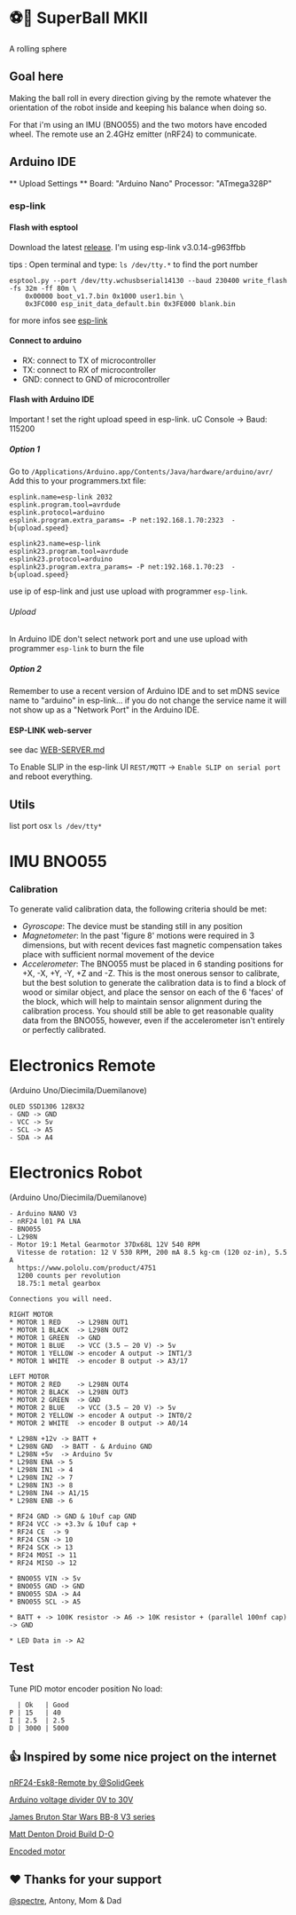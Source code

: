 # :soccer::robot: SuperBall MKII
A rolling sphere

## Goal here
Making the ball roll in every direction giving by the remote whatever the orientation of the robot inside and keeping his balance when doing so.

For that i'm using an IMU (BNO055) and the two motors have encoded wheel. The remote use an 2.4GHz emitter (nRF24) to communicate.

## Arduino IDE
** Upload Settings **
Board: "Arduino Nano"
Processor: "ATmega328P"

### esp-link

#### Flash with esptool
Download the latest [release](https://github.com/jeelabs/esp-link/releases).
I'm using esp-link v3.0.14-g963ffbb

tips : Open terminal and type: `ls /dev/tty.*` to find the port number

```
esptool.py --port /dev/tty.wchusbserial14130 --baud 230400 write_flash -fs 32m -ff 80m \
    0x00000 boot_v1.7.bin 0x1000 user1.bin \
    0x3FC000 esp_init_data_default.bin 0x3FE000 blank.bin
```

for more infos see [esp-link](https://github.com/jeelabs/esp-link)

#### Connect to arduino
- RX: connect to TX of microcontroller
- TX: connect to RX of microcontroller
- GND: connect to GND of microcontroller

#### Flash with Arduino IDE

Important ! set the right upload speed in esp-link. uC Console -> Baud: 115200

##### Option 1

Go to `/Applications/Arduino.app/Contents/Java/hardware/arduino/avr/`
Add this to your programmers.txt file:
```
esplink.name=esp-link 2032
esplink.program.tool=avrdude
esplink.protocol=arduino
esplink.program.extra_params= -P net:192.168.1.70:2323  -b{upload.speed}

esplink23.name=esp-link
esplink23.program.tool=avrdude
esplink23.protocol=arduino
esplink23.program.extra_params= -P net:192.168.1.70:23  -b{upload.speed}
```
use ip of esp-link and just use upload with programmer `esp-link`.

###### Upload

In Arduino IDE don't select network port and une use upload with programmer `esp-link` to burn the file


##### Option 2

Remember to use a recent version of Arduino IDE and to set mDNS sevice name to "arduino" in esp-link... if you do not change the service name it will not show up as a "Network Port" in the Arduino IDE.


#### ESP-LINK web-server
see dac [WEB-SERVER.md](https://github.com/jeelabs/esp-link/blob/master/WEB-SERVER.md)

To Enable SLIP in the esp-link UI `REST/MQTT` -> `Enable SLIP on serial port` and reboot everything.

## Utils
list port osx
`ls /dev/tty*`

# IMU BNO055

### Calibration
To generate valid calibration data, the following criteria should be met:

- *Gyroscope*: The device must be standing still in any position
- *Magnetometer*: In the past 'figure 8' motions were required in 3 dimensions, but with recent devices fast magnetic compensation takes place with sufficient normal movement of the device
- *Accelerometer*: The BNO055 must be placed in 6 standing positions for +X, -X, +Y, -Y, +Z and -Z.  This is the most onerous sensor to calibrate, but the best solution to generate the calibration data is to find a block of wood or similar object, and place the sensor on each of the 6 'faces' of the block, which will help to maintain sensor alignment during the calibration process.  You should still be able to get reasonable quality data from the BNO055, however, even if the accelerometer isn't entirely or perfectly calibrated.

# Electronics Remote
(Arduino Uno/Diecimila/Duemilanove)
```
OLED SSD1306 128X32
- GND -> GND
- VCC -> 5v
- SCL -> A5
- SDA -> A4
```

# Electronics Robot
(Arduino Uno/Diecimila/Duemilanove)
```
- Arduino NANO V3
- nRF24 l01 PA LNA
- BNO055
- L298N
- Motor 19:1 Metal Gearmotor 37Dx68L 12V 540 RPM
  Vitesse de rotation: 12 V	530 RPM, 200 mA	8.5 kg⋅cm (120 oz⋅in), 5.5 A
  https://www.pololu.com/product/4751
  1200 counts per revolution
  18.75:1 metal gearbox

Connections you will need.

RIGHT MOTOR
* MOTOR 1 RED    -> L298N OUT1
* MOTOR 1 BLACK  -> L298N OUT2
* MOTOR 1 GREEN  -> GND
* MOTOR 1 BLUE   -> VCC (3.5 – 20 V) -> 5v
* MOTOR 1 YELLOW -> encoder A output -> INT1/3
* MOTOR 1 WHITE  -> encoder B output -> A3/17

LEFT MOTOR
* MOTOR 2 RED    -> L298N OUT4
* MOTOR 2 BLACK  -> L298N OUT3
* MOTOR 2 GREEN  -> GND
* MOTOR 2 BLUE   -> VCC (3.5 – 20 V) -> 5v
* MOTOR 2 YELLOW -> encoder A output -> INT0/2
* MOTOR 2 WHITE  -> encoder B output -> A0/14

* L298N +12v -> BATT +
* L298N GND  -> BATT - & Arduino GND
* L298N +5v  -> Arduino 5v
* L298N ENA -> 5
* L298N IN1 -> 4
* L298N IN2 -> 7
* L298N IN3 -> 8
* L298N IN4 -> A1/15
* L298N ENB -> 6

* RF24 GND -> GND & 10uf cap GND
* RF24 VCC -> +3.3v & 10uf cap +
* RF24 CE  -> 9
* RF24 CSN -> 10
* RF24 SCK -> 13
* RF24 MOSI -> 11
* RF24 MISO -> 12

* BNO055 VIN -> 5v
* BNO055 GND -> GND
* BNO055 SDA -> A4
* BNO055 SCL -> A5

* BATT + -> 100K resistor -> A6 -> 10K resistor + (parallel 100nf cap) -> GND

* LED Data in -> A2
```

## Test

Tune PID motor encoder position
No load:
```
  | Ok   | Good
P | 15   | 40
I | 2.5  | 2.5
D | 3000 | 5000
```

## :thumbsup: Inspired by some nice project on the internet		
[nRF24-Esk8-Remote by @SolidGeek](https://github.com/SolidGeek/nRF24-Esk8-Remote)

[Arduino voltage divider 0V to 30V](http://www.electroschematics.com/9351/arduino-digital-voltmeter/)

[James Bruton Star Wars BB-8 V3 series](https://www.youtube.com/playlist?list=PLpwJoq86vov8gnKpQkZUH4szapX1jxcmC)

[Matt Denton Droid Build D-O](https://youtu.be/zplirkxl6iM)

[Encoded motor](https://github.com/NikodemBartnik/ArduinoTutorials/tree/master/Encoded%20motor)

## :heart: Thanks for your support		
[@spectre](https://github.com/spectrenoir06), Antony, Mom & Dad
